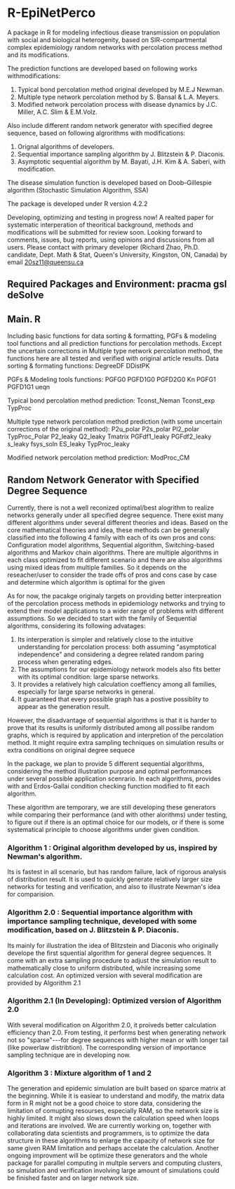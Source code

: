 # R-EpiNetPerco
A package in R for modeling infectious diease transmission on population with social and biological heterogenity, based on SIR-compartmental complex epidemiology random networks with percolation process method and its modifications.

The prediction functions are developed based on following works withmodifications:

1. Typical bond percolation method original developed by M.E.J Newman.
2. Multiple type network percolation method by S. Bansal & L.A. Meyers.
3. Modified network percolation process with disease dynamics by J.C. Miller, A.C. Slim & E.M.Volz.

Also include different random network generator with specified degree sequence, based on following algrorithms with modifications:
1. Orignal algorithms of developers.
2. Sequential importance sampling algorithm by J. Blitzstein & P. Diaconis.
3. Asymptotic sequential algorithm by M. Bayati, J.H. Kim & A. Saberi, with modification.

The disease simulation function is developed based on Doob–Gillespie algorithm (Stochastic Simulation Algorithm, SSA) 

The package is developed under R version 4.2.2

Developing, optimizing and testing in progress now! A realted paper for systematic interperation of theoritical background, methods and modifications will be submitted for review soon. 
Looking forward to comments, issues, bug reports, using opinions and discussions from all users. 
Please contact with primary developer (Richard Zhao, Ph.D. candidate, Dept. Math & Stat, Queen's University, Kingston, ON, Canada) by email 20sz11@queensu.ca

## Required Packages and Environment: pracma gsl deSolve

## Main. R
Including basic functions for data sorting & formatting, PGFs & modeling tool functions and all prediction functions for percolation methods.
Except the uncertain corrections in Multiple type network percolation method, the functions here are all tested and verified with original article results.
Data sorting & formating functions: DegreeDF DDistPK

PGFs & Modeling tools functions: PGFG0 PGFD1G0 PGFD2G0 Kn PGFG1 PGFD1G1 ueqn  

Typical bond percolation method prediction: Tconst_Neman Tconst_exp TypProc

Multiple type network percolation method prediction (with some uncertain corrections of the original method): P2u_polar P2s_polar Pl2_polar TypProc_Polar P2_leaky Q2_leaky Tmatrix PGFdf1_leaky PGFdf2_leaky s_leaky fsys_soln ES_leaky TypProc_leaky

Modified network percolation method prediction: ModProc_CM

## Random Network Generator with Specified Degree Sequence
Currently, there is not a well reconized optimal/best alogrithm to realize networks generally under all specified degree sequence.
There exist many different algorithms under several different theories and ideas.
Based on the core mathematical theories and idea, these methods can be generally classified into the following 4 family with each of its own pros and cons: Configuration model algorithms, Sequential algorithm, Switching-based algorithms and Markov chain algorithms.
There are multiple algorithms in each class optimized to fit different scenario and there are also algorithms using mixed ideas from multiple families.
So it depends on the reseacher/user to consider the trade offs of pros and cons case by case and determine which algorithm is optimal for the given 

As for now, the pacakge originaly targets on providing better interpreation of the percolation process methods in epidemiology networks and trying to extend their model applications to a wider range of problems with different assumptions. 
So we decided to start with the family of Sequential algorithms, considering its following advatages:

1.   Its interperation is simpler and relatively close to the intuitive understanding for percolation process: both assuming "asymptotical independence" and considering a degree related random paring process when generating edges.
2.   The assumptions for our epidemiology network models also fits better with its optimal condition: large sparse networks.
3.   It provides a relatively high calculation coeffiency among all families, especially for large sparse networks in general.
4.   It guaranteed that every possible graph has a postive possiblity to appear as the generation result.

However, the disadvantage of sequential algorithms is that it is harder to prove that its results is uniformly distributed among all possilbe random graphs, which is required by application and interpretion of the percolation method.
It might require extra sampling techniques on simulation results or extra conditions on original degree sequece 

In the package, we plan to provide 5 different sequential algorithms, considering the method illustration purpose and optimal performances under several possible application scenrario.
In each algorithms, provides with and Erdos-Gallai condition checking function modified to fit each algorithm.

These algorithm are temporary, we are still developing these generators while comparing their performance (and with other alorithms) under testing, to figure out if there is an optimal choice for our models, or if there is some systematical principle to choose algorithms under given condition.

### Algorithm 1 : Original algorithm developed by us, inspired by Newman's algorithm. 
Its is fastest in all scenario, but has random failure, lack of rigorous analysis of distribution result.
It is used to quickly generate relatively larger size networks for testing and verification, and also to illustrate Newman's idea for comparision.

### Algorithm 2.0 : Sequential importance algorithm with importance sampling technique, developed with some modification, based on J. Blitzstein & P. Diaconis.
Its mainly for illustration the idea of Blitzstein and Diaconis who originally develope the first squential algorithm for general degree sequences.
It come with an extra sampling procedure to adjust the simulation result to mathematically close to uniform distributed, while increasing some calculation cost.
An optimized version with several modification are provided by Algorithm 2.1

### Algorithm 2.1 (In Developing): Optimized version of Algorithm 2.0
With several modification on Algorithm 2.0, it proiveds better calculation efficiency than 2.0.
From testing, it performs best when generating network not so "sparse"---for degree sequences with higher mean or with longer tail (like powerlaw distribtion).
The corresponding version of importance sampling technique are in developing now.

### Algorithm 3 : Mixture algorithm of 1 and 2


The generation and epidemic simulation are built based on sparce matrix at the beginning.
While it is easiear to understand and modify, the matrix data form in R might not be a good choice to store data, considering the limitation of comupting resourses, especially RAM, so the network size is highly limited.
It might also slows down the calculation speed when loops and iterations are involved.
We are currently working on, together with collaborating data scientists and programmers, is to optimize the data structure in these algorithms to enlarge the capacity of network size for same given RAM limitation and perhaps accelate the calculation.
Another ongoing improvment will be optimize these generators and the whole package for parallel computing in multple servers and computing clusters, so simulation and verification involving large amount of simulations could be finished faster and on larger network size. 




















